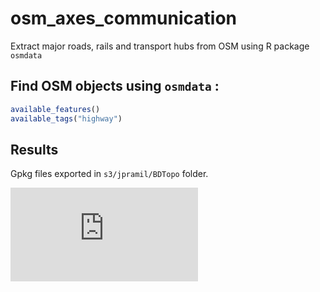 # osm_axes_communication

Extract major roads, rails and transport hubs from OSM using R package `osmdata`

## Find OSM objects using `osmdata` : 

```r
available_features()
available_tags("highway")
```

## Results

Gpkg files exported in `s3/jpramil/BDTopo` folder.

![Preview of the map](https://jpramil.github.io/osm_axes_communication/output/lyon_map.html)